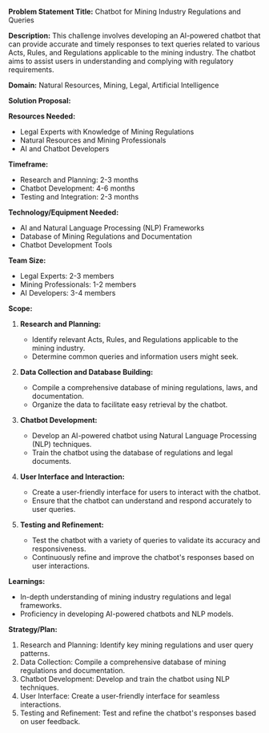 **Problem Statement Title:** Chatbot for Mining Industry Regulations and Queries

**Description:** This challenge involves developing an AI-powered chatbot that can provide accurate and timely responses to text queries related to various Acts, Rules, and Regulations applicable to the mining industry. The chatbot aims to assist users in understanding and complying with regulatory requirements.

**Domain:** Natural Resources, Mining, Legal, Artificial Intelligence

**Solution Proposal:**

**Resources Needed:**
- Legal Experts with Knowledge of Mining Regulations
- Natural Resources and Mining Professionals
- AI and Chatbot Developers

**Timeframe:**
- Research and Planning: 2-3 months
- Chatbot Development: 4-6 months
- Testing and Integration: 2-3 months

**Technology/Equipment Needed:**
- AI and Natural Language Processing (NLP) Frameworks
- Database of Mining Regulations and Documentation
- Chatbot Development Tools

**Team Size:**
- Legal Experts: 2-3 members
- Mining Professionals: 1-2 members
- AI Developers: 3-4 members

**Scope:**
1. **Research and Planning:**
   - Identify relevant Acts, Rules, and Regulations applicable to the mining industry.
   - Determine common queries and information users might seek.

2. **Data Collection and Database Building:**
   - Compile a comprehensive database of mining regulations, laws, and documentation.
   - Organize the data to facilitate easy retrieval by the chatbot.

3. **Chatbot Development:**
   - Develop an AI-powered chatbot using Natural Language Processing (NLP) techniques.
   - Train the chatbot using the database of regulations and legal documents.

4. **User Interface and Interaction:**
   - Create a user-friendly interface for users to interact with the chatbot.
   - Ensure that the chatbot can understand and respond accurately to user queries.

5. **Testing and Refinement:**
   - Test the chatbot with a variety of queries to validate its accuracy and responsiveness.
   - Continuously refine and improve the chatbot's responses based on user interactions.

**Learnings:**
- In-depth understanding of mining industry regulations and legal frameworks.
- Proficiency in developing AI-powered chatbots and NLP models.

**Strategy/Plan:**
1. Research and Planning: Identify key mining regulations and user query patterns.
2. Data Collection: Compile a comprehensive database of mining regulations and documentation.
3. Chatbot Development: Develop and train the chatbot using NLP techniques.
4. User Interface: Create a user-friendly interface for seamless interactions.
5. Testing and Refinement: Test and refine the chatbot's responses based on user feedback.
